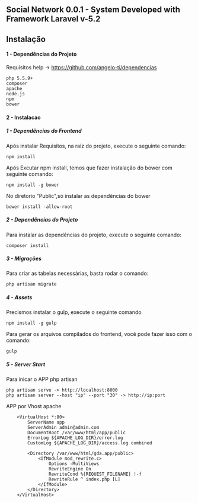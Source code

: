 ## Social Network 0.0.1 - System Developed with Framework Laravel v-5.2

## Instalação

#### 1 - Dependências do Projeto

Requisitos help -> https://github.com/angelo-ti/dependencias

    php 5.5.9+
    composer
    apache
    node.js
    npm
    bower

#### 2 - Instalacao

##### 1 - Dependências do Frontend

Após instalar Requisitos, na raiz do projeto, execute o seguinte comando:

    npm install

Após Excutar npm install, temos que fazer instalação do bower com seguinte comando:

    npm install -g bower

No diretorio "Public",só instalar as dependências do bower

    bower install -allow-root

##### 2 - Dependências do Projeto

Para instalar as dependências do projeto, execute o seguinte comando:

    composer install

##### 3 - Migrações

Para criar as tabelas necessárias, basta rodar o comando:

    php artisan migrate

##### 4 - Assets

Precismos instalar o gulp, execute o seguinte comando

    npm install -g gulp

Para gerar os arquivos compilados do frontend, você pode fazer isso com o comando:

    gulp

##### 5 - Server Start

Para inicar o APP php artisan

    php artisan serve -> http://localhost:8000
    php artisan server --host "ip" --port "30" -> http://ip:port

APP por Vhost apache

        <VirtualHost *:80>
            ServerName app
            ServerAdmin admin@admin.com
            DocumentRoot /var/www/html/app/public
            ErrorLog ${APACHE_LOG_DIR}/error.log
            CustomLog ${APACHE_LOG_DIR}/access.log combined

            <Directory /var/www/html/gda.app/public>
                <IfModule mod_rewrite.c>
                    Options -MultiViews
                    RewriteEngine On
                    RewriteCond %{REQUEST_FILENAME} !-f
                    RewriteRule ^ index.php [L]
                </IfModule>
            </Directory>
        </VirtualHost>
